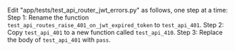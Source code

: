 Edit "app/tests/test_api_router_jwt_errors.py" as follows, one step at a time:
Step 1: Rename the function `test_api_routes_raise_401_on_jwt_expired_token` to `test_api_401`.
Step 2: Copy `test_api_401` to a new function called `test_api_410`.
Step 3: Replace the body of `test_api_401` with `pass`.

